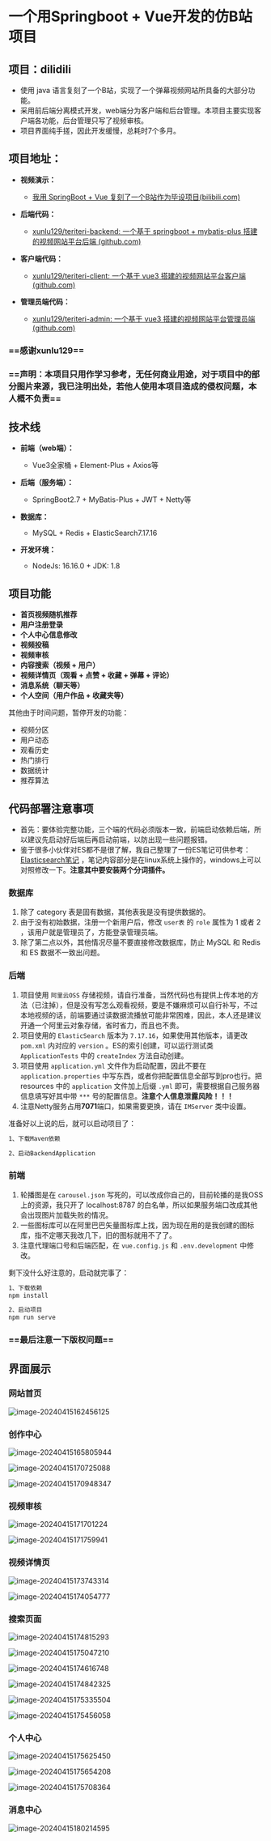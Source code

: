 # 一个用Springboot + Vue开发的仿B站项目



## 项目：dilidili

- 使用 java 语言复刻了一个B站，实现了一个弹幕视频网站所具备的大部分功能。
- 采用前后端分离模式开发，web端分为客户端和后台管理。本项目主要实现客户端各功能，后台管理只写了视频审核。
- 项目界面纯手搓，因此开发缓慢，总耗时7个多月。



## 项目地址：

- **视频演示：**
  - [我用 SpringBoot + Vue 复刻了一个B站作为毕设项目(bilibili.com)](https://www.bilibili.com/video/BV1pM4m1D7Vt)

- **后端代码：**
  - [xunlu129/teriteri-backend: 一个基于 springboot + mybatis-plus 搭建的视频网站平台后端 (github.com)](https://github.com/xunlu129/teriteri-backend)

- **客户端代码：**
  - [xunlu129/teriteri-client: 一个基于 vue3 搭建的视频网站平台客户端 (github.com)](https://github.com/xunlu129/teriteri-client)

- **管理员端代码：**
  - [xunlu129/teriteri-admin: 一个基于 vue3 搭建的视频网站平台管理员端 (github.com)](https://github.com/xunlu129/teriteri-admin)

### ==**感谢xunlu129**==
### ==**声明：本项目只用作学习参考，无任何商业用途，对于项目中的部分图片来源，我已注明出处，若他人使用本项目造成的侵权问题，本人概不负责**==



## 技术线

- **前端（web端）：**
  - Vue3全家桶 + Element-Plus + Axios等

- **后端（服务端）：**
  - SpringBoot2.7 + MyBatis-Plus + JWT + Netty等

- **数据库：**
  - MySQL + Redis + ElasticSearch7.17.16

- **开发环境：**
  - NodeJs: 16.16.0 + JDK: 1.8



## 项目功能

- **首页视频随机推荐**
- **用户注册登录**
- **个人中心信息修改**
- **视频投稿**
- **视频审核**
- **内容搜索（视频 + 用户）**
- **视频详情页（观看 + 点赞 + 收藏 + 弹幕 + 评论）**
- **消息系统（聊天等）**
- **个人空间（用户作品 + 收藏夹等）**

其他由于时间问题，暂停开发的功能：

- 视频分区
- 用户动态
- 观看历史
- 热门排行
- 数据统计
- 推荐算法



## 代码部署注意事项

- 首先：要体验完整功能，三个端的代码必须版本一致，前端启动依赖后端，所以建议先启动好后端后再启动前端，以防出现一些问题报错。
- 鉴于很多小伙伴对ES都不是很了解，我自己整理了一份ES笔记可供参考：[Elasticsearch笔记](./elasticsearch.md) ，笔记内容部分是在linux系统上操作的，windows上可以对照修改一下。**注意其中要安装两个分词插件。**

### 数据库

1. 除了 category 表是固有数据，其他表我是没有提供数据的。
2. 由于没有初始数据，注册一个新用户后，修改 `user表` 的 `role` 属性为 1 或者 2 ，该用户就是管理员了，方能登录管理员端。
3. 除了第二点以外，其他情况尽量不要直接修改数据库，防止 MySQL 和 Redis 和 ES 数据不一致出问题。

### 后端

1. 项目使用 `阿里云OSS` 存储视频，请自行准备，当然代码也有提供上传本地的方法（已注掉），但是没有写怎么观看视频，要是不嫌麻烦可以自行补写，不过本地视频的话，前端要通过读数据流播放可能非常困难，因此，本人还是建议开通一个阿里云对象存储，省时省力，而且也不贵。
2. 项目使用的 `ElasticSearch` 版本为 `7.17.16`，如果使用其他版本，请更改 `pom.xml` 内对应的 `version` 。ES的索引创建，可以运行测试类 `ApplicationTests` 中的 `createIndex` 方法自动创建。
3. 项目使用 `application.yml` 文件作为启动配置，因此不要在 `application.properties` 中写东西，或者你把配置信息全部写到pro也行。把 resources 中的 `application` 文件加上后缀 `.yml` 即可，需要根据自己服务器信息填写好其中带 `***` 号的配置信息。**注意个人信息泄露风险！！！**
4. 注意Netty服务占用**7071**端口，如果需要更换，请在 `IMServer` 类中设置。

准备好以上说的后，就可以启动项目了：

```bash
1、下载Maven依赖

2、启动BackendApplication
```

### 前端

1. 轮播图是在 `carousel.json` 写死的，可以改成你自己的，目前轮播的是我OSS上的资源，我只开了 localhost:8787 的白名单，所以如果服务端口改成其他会出现图片加载失败的情况。
2. 一些图标库可以在阿里巴巴矢量图标库上找，因为现在用的是我创建的图标库，指不定哪天我改几下，旧的图标就用不了了。
3. 注意代理端口号和后端匹配，在 `vue.config.js` 和 `.env.development` 中修改。

剩下没什么好注意的，启动就完事了：

```bash
1、下载依赖
npm install

2、启动项目
npm run serve
```

### ==**最后注意一下版权问题**==



## 界面展示

### 网站首页

![image-20240415162456125](README.assets/image-20240415162456125.png)

### 创作中心

![image-20240415165805944](README.assets/image-20240415165805944.png)

![image-20240415170725088](README.assets/image-20240415170725088.png)

![image-20240415170948347](README.assets/image-20240415170948347.png)

### 视频审核

![image-20240415171701224](README.assets/image-20240415171701224.png)

![image-20240415171759941](README.assets/image-20240415171759941.png)

### 视频详情页

![image-20240415173743314](README.assets/image-20240415173743314.png)

![image-20240415174054777](README.assets/image-20240415174054777.png)

### 搜索页面

![image-20240415174815293](README.assets/image-20240415174815293.png)

![image-20240415175047210](README.assets/image-20240415175047210.png)

![image-20240415174616748](README.assets/image-20240415174616748.png)

![image-20240415174842325](README.assets/image-20240415174842325.png)

![image-20240415175335504](README.assets/image-20240415175335504.png)

![image-20240415175456058](README.assets/image-20240415175456058.png)

### 个人中心

![image-20240415175625450](README.assets/image-20240415175625450.png)

![image-20240415175654208](README.assets/image-20240415175654208.png)

![image-20240415175708364](README.assets/image-20240415175708364.png)

### 消息中心

![image-20240415180214595](README.assets/image-20240415180214595.png)

